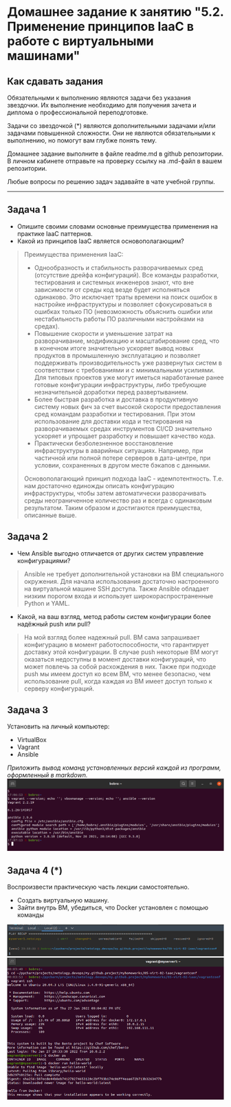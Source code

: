 # Домашнее задание к занятию "5.2. Применение принципов IaaC в работе с виртуальными машинами"

## Как сдавать задания

Обязательными к выполнению являются задачи без указания звездочки. Их выполнение необходимо для получения зачета и диплома о профессиональной переподготовке.

Задачи со звездочкой (*) являются дополнительными задачами и/или задачами повышенной сложности. Они не являются обязательными к выполнению, но помогут вам глубже понять тему.

Домашнее задание выполните в файле readme.md в github репозитории. В личном кабинете отправьте на проверку ссылку на .md-файл в вашем репозитории.

Любые вопросы по решению задач задавайте в чате учебной группы.

---

## Задача 1

- Опишите своими словами основные преимущества применения на практике IaaC паттернов.
- Какой из принципов IaaC является основополагающим?
> Преимущества применения IaaC:
> - Однообразность и стабильность разворачиваемых сред (отсутствие дрейфа конфигураций). Все команды разработки, тестирования и системных инженеров знают, что вне зависимости от среды код везде будет исполняться одинаково. Это исключает траты времени на поиск ошибок в настройке инфраструктуры и позволяет сфокусироваться в ошибках только ПО (невозможность объяснить ошибки или нестабильность работы ПО различными настройками на средах).  
> - Повышение скорости и уменьшение затрат на разворачивание, модификацию и масштабирование сред, что в конечном итоге значительно ускоряет вывод новых продуктов в промышленную эксплуатацию и позволяет поддерживать производительность уже развернутых систем в соответствии с требованиями и с минимальными усилиями. Для типовых проектов уже могут иметься наработанные ранее готовые конфигурации инфраструктуры, либо требующие незначительной доработки перед развертыванием.  
> - Более быстрая разработка и доставка в продуктивную систему новых фич за счет высокой скорости предоставления сред командам разработки и тестирования. При этом использование для доставки кода и тестирования на разворачиваемых средах инструментов CI/CD значительно ускоряет и упрощает разработку и повышает качество кода.  
> - Практически безболезненное восстановление инфраструктуры в аварийных ситуациях. Например, при частичной или полной потере серверов в дата-центре, при условии, сохраненных в другом месте бэкапов с данными.  
> 
> Основополагающий принцип подхода IaaC - идемпотентность. Т.е. нам достаточно единожды описать конфигурацию инфраструктуры, чтобы затем автоматически разворачивать среды неограниченное количество раз и всегда с одинаковым результатом. Таким образом и достигаются преимущества, описанные выше.

## Задача 2

- Чем Ansible выгодно отличается от других систем управление конфигурациями?  
> Ansible не требует дополнительной установки на ВМ специального окружения. Для начала использования достаточно настроенного на виртуальной машине SSH доступа. Также Ansible обладает низким порогом входа и использует широкораспространенные Python и YAML.  
- Какой, на ваш взгляд, метод работы систем конфигурации более надёжный push или pull?
> На мой взгляд более надежный pull. ВМ сама запрашивает конфигурацию в момент работоспособности, что гарантирует доставку этой конфигурации. В случае push некоторые ВМ могут оказаться недоступны в момент доставки конфигураций, что может повлечь за собой расхождения в них. Также при подходе push мы имеем доступ ко всем ВМ, что менее безопасно, чем использование pull, когда каждая из ВМ имеет доступ только к серверу конфигураций.

## Задача 3

Установить на личный компьютер:

- VirtualBox
- Vagrant
- Ansible

*Приложить вывод команд установленных версий каждой из программ, оформленный в markdown.*
![](versions.png)

## Задача 4 (*)

Воспроизвести практическую часть лекции самостоятельно.

- Создать виртуальную машину.
- Зайти внутрь ВМ, убедиться, что Docker установлен с помощью команды

![](done.png)
![](dockerps.png)